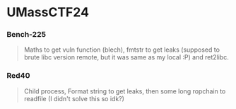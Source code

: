 UMassCTF24
=======

<h3> Bench-225 </h3>

> Maths to get vuln function (blech), fmtstr to get leaks (supposed to brute libc version remote, but it was same as my local :P) and ret2libc.

<h3> Red40 </h3>

> Child process, Format string to get leaks, then some long ropchain to readfile (I didn't solve this so idk?)